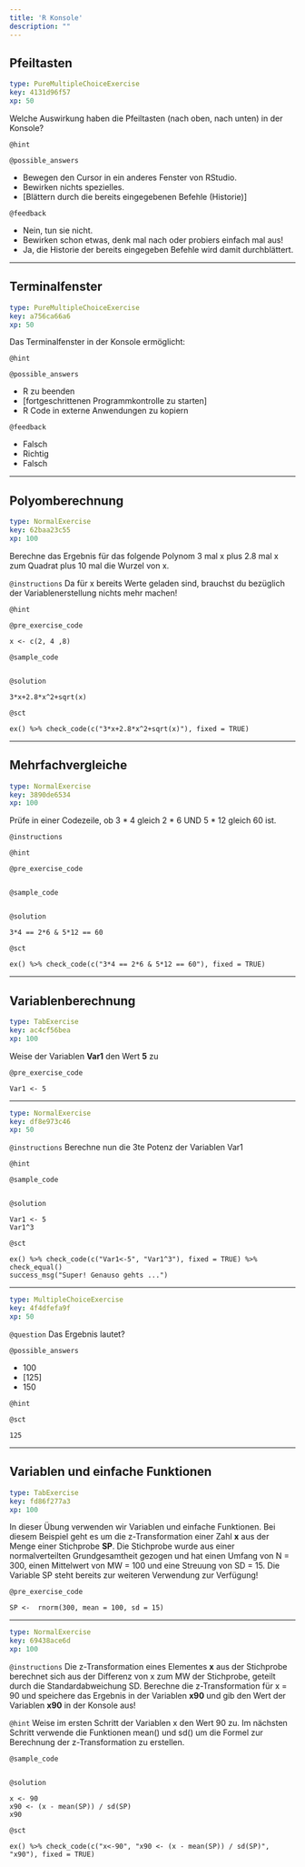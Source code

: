 ```yaml
---
title: 'R Konsole'
description: ""
---
```


## Pfeiltasten

```yaml
type: PureMultipleChoiceExercise
key: 4131d96f57
xp: 50
```

Welche Auswirkung haben die Pfeiltasten (nach oben, nach unten) in der Konsole?

`@hint`


`@possible_answers`
- Bewegen den Cursor in ein anderes Fenster von RStudio.
- Bewirken nichts spezielles.
- [Blättern durch die bereits eingegebenen Befehle (Historie)]

`@feedback`
- Nein, tun sie nicht.
- Bewirken schon etwas, denk mal nach oder probiers einfach mal aus!
- Ja, die Historie der bereits eingegeben Befehle wird damit durchblättert.

---

## Terminalfenster

```yaml
type: PureMultipleChoiceExercise
key: a756ca66a6
xp: 50
```

Das Terminalfenster in der Konsole ermöglicht:

`@hint`


`@possible_answers`
- R zu beenden
- [fortgeschrittenen Programmkontrolle zu starten]
- R Code in externe Anwendungen zu kopiern

`@feedback`
- Falsch
- Richtig
- Falsch

---

## Polyomberechnung

```yaml
type: NormalExercise
key: 62baa23c55
xp: 100
```

Berechne das Ergebnis für das folgende Polynom 3 mal x plus 2.8 mal x zum Quadrat plus 10 mal die Wurzel von x.

`@instructions`
Da für x bereits Werte geladen sind, brauchst du bezüglich der Variablenerstellung nichts mehr machen!

`@hint`


`@pre_exercise_code`
```{r}
x <- c(2, 4 ,8)
```

`@sample_code`
```{r}

```

`@solution`
```{r}
3*x+2.8*x^2+sqrt(x)
```

`@sct`
```{r}
ex() %>% check_code(c("3*x+2.8*x^2+sqrt(x)"), fixed = TRUE)
```

---

## Mehrfachvergleiche

```yaml
type: NormalExercise
key: 3890de6534
xp: 100
```

Prüfe in einer Codezeile, ob 3 * 4 gleich 2 * 6 UND 5 * 12 gleich 60 ist.

`@instructions`


`@hint`


`@pre_exercise_code`
```{r}

```

`@sample_code`
```{r}

```

`@solution`
```{r}
3*4 == 2*6 & 5*12 == 60
```

`@sct`
```{r}
ex() %>% check_code(c("3*4 == 2*6 & 5*12 == 60"), fixed = TRUE)
```

---

## Variablenberechnung

```yaml
type: TabExercise
key: ac4cf56bea
xp: 100
```

Weise der Variablen **Var1** den Wert **5** zu

`@pre_exercise_code`
```{r}
Var1 <- 5
```

***

```yaml
type: NormalExercise
key: df8e973c46
xp: 50
```

`@instructions`
Berechne nun die 3te Potenz der Variablen Var1

`@hint`


`@sample_code`
```{r}

```

`@solution`
```{r}
Var1 <- 5
Var1^3
```

`@sct`
```{r}
ex() %>% check_code(c("Var1<-5", "Var1^3"), fixed = TRUE) %>% check_equal()
success_msg("Super! Genauso gehts ...")
```

***

```yaml
type: MultipleChoiceExercise
key: 4f4dfefa9f
xp: 50
```

`@question`
Das Ergebnis lautet?

`@possible_answers`
- 100
- [125]
- 150

`@hint`


`@sct`
```{r}
125
```

---

## Variablen und einfache Funktionen

```yaml
type: TabExercise
key: fd86f277a3
xp: 100
```

In dieser Übung verwenden wir Variablen und einfache Funktionen. Bei diesem Beispiel geht es um die z-Transformation einer Zahl **x** aus der Menge einer Stichprobe **SP**. Die Stichprobe wurde aus einer normalverteilten Grundgesamtheit gezogen und hat einen Umfang von N = 300, einen Mittelwert von MW = 100 und eine Streuung von SD = 15. Die Variable SP steht bereits zur weiteren Verwendung zur Verfügung!

`@pre_exercise_code`
```{r}
SP <-  rnorm(300, mean = 100, sd = 15)
```

***

```yaml
type: NormalExercise
key: 69438ace6d
xp: 100
```

`@instructions`
Die z-Transformation eines Elementes **x** aus der Stichprobe berechnet sich aus der Differenz von x zum MW der Stichprobe, geteilt durch die Standardabweichung SD. Berechne die z-Transformation für x = 90 und speichere das Ergebnis in der Variablen **x90** und gib den Wert der Variablen **x90** in der Konsole aus!

`@hint`
Weise im ersten Schritt der Variablen x den Wert 90 zu. Im nächsten Schritt verwende die Funktionen mean() und sd() um die Formel zur Berechnung der z-Transformation zu erstellen.

`@sample_code`
```{r}

```

`@solution`
```{r}
x <- 90
x90 <- (x - mean(SP)) / sd(SP)
x90
```

`@sct`
```{r}
ex() %>% check_code(c("x<-90", "x90 <- (x - mean(SP)) / sd(SP)", "x90"), fixed = TRUE)
```
